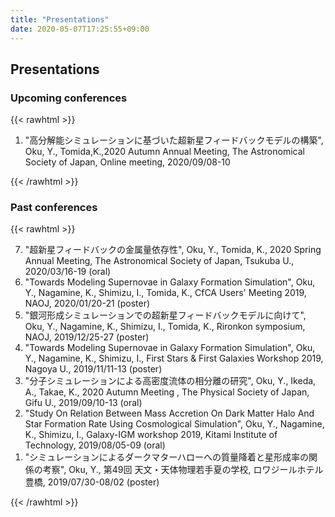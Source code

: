 ```yaml
---
title: "Presentations"
date: 2020-05-07T17:25:55+09:00
---
```


## Presentations

### Upcoming conferences

{{< rawhtml >}}
<ol reversed=reversed">
  <li>
  "高分解能シミュレーションに基づいた超新星フィードバックモデルの構築", Oku, Y., Tomida,K.,2020 Autumn Annual Meeting, The Astronomical Society of Japan, Online meeting, 2020/09/08-10
  </li>
</ol>
{{< /rawhtml >}}

### Past conferences

{{< rawhtml >}}
<ol reversed=reversed">
  <li>
  "超新星フィードバックの金属量依存性", Oku, Y., Tomida, K., 2020 Spring Annual Meeting, The Astronomical Society of Japan, Tsukuba U., 2020/03/16-19 (oral)
  </li><li>
  "Towards Modeling Supernovae in Galaxy Formation Simulation", Oku, Y., Nagamine, K., Shimizu, I., Tomida, K., CfCA Users' Meeting 2019, NAOJ, 2020/01/20-21 (poster)
  </li><li>
  "銀河形成シミュレーションでの超新星フィードバックモデルに向けて", Oku, Y., Nagamine, K., Shimizu, I., Tomida, K., Rironkon symposium, NAOJ, 2019/12/25-27 (poster)
  </li><li>
  "Towards Modeling Supernovae in Galaxy Formation Simulation", Oku, Y., Nagamine, K., Shimizu, I., First Stars & First Galaxies Workshop 2019, Nagoya U., 2019/11/11-13 (poster)
  </li><li>
  "分子シミュレーションによる高密度流体の相分離の研究", Oku, Y., Ikeda, A., Takae, K., 2020 Autumn Meeting , The Physical Society of Japan, Gifu U., 2019/09/10-13 (oral)
  </li><li>
  "Study On Relation Between Mass Accretion On Dark Matter Halo And Star Formation Rate Using Cosmological Simulation", Oku, Y., Nagamine, K., Shimizu, I., Galaxy-IGM workshop 2019, Kitami Institute of Technology, 2019/08/05-09 (oral)
  </li><li>
  "シミュレーションによるダークマターハローへの質量降着と星形成率の関係の考察", Oku, Y., 第49回 天文・天体物理若手夏の学校, ロワジールホテル豊橋, 2019/07/30-08/02 (poster)　
  </li>
</ol>
{{< /rawhtml >}}